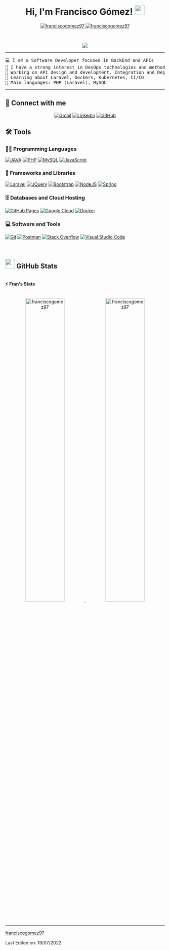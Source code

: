 <h1 align="center">
Hi, I'm Francisco Gómez!
	<a href="https://github.com/franciscogomez97" target="_self">
		<img src="https://media.giphy.com/media/hvRJCLFzcasrR4ia7z/giphy.gif" width="30">
	</a>
</h1>
<p align="center">
	<a href="https://github.com/franciscogomez97">
		<img src="https://komarev.com/ghpvc/?username=franciscogomez97&label=Profile%20views&color=0e75b6&style=flat" alt="franciscogomez97" />
	</a>
	<a href="https://github.com/franciscogomez97">
		<img src="https://img.shields.io/github/followers/franciscogomez97?label=Followers" alt="franciscogomez97" />
	</a>
</p>
<br/>
<p align="center">
	<a href="https://github.com/franciscogomez97">
		<img src="https://readme-typing-svg.herokuapp.com?lines=Software+Developer;%20API%20Specialist;Server+Management&center=true&width=380&height=45">
	</a>
</p>

<hr>

<pre>
💻 I am a Software Developer focused in BackEnd and APIs
📝 I have a strong interest in DevOps technologies and methodologies
🔭 Working on API design and development. Integration and Deployment
🌱 Learning about Laravel, Dockers, Kubernetes, CI/CD
🌟 Main languages: PHP (Laravel), MySQL
</pre>
<hr>

## 🤝 Connect with me
<p align="center">
	<a href="mailto:f.gomezcarranza.dev@gmail.com"><img img src="https://img.shields.io/badge/gmail-%23EA4335.svg?style=plastic&logo=gmail&logoColor=white" alt="Gmail"/></a>
	<a href="https://www.linkedin.com/in/fgomezcarranza/"><img src="https://img.shields.io/badge/linkedin-%230A66C2.svg?style=plastic&logo=linkedin&logoColor=white" alt="LinkedIn"/></a>
	<a href="https://github.com/franciscogomez97"><img src="https://img.shields.io/badge/github-%23181717.svg?style=plastic&logo=github&logoColor=white" alt="GitHub"/></a>
</p>

## 🛠️ Tools

### 👨‍💻 Programming Languages

<p>
	<a href="https://github.com/franciscogomez97"><img alt="JAVA" src="https://img.shields.io/badge/JAVA%20-%2314354C.svg?logo=JAVA&logoColor=white"></a>
	<a href="https://github.com/franciscogomez97"><img alt="PHP" src="https://img.shields.io/badge/PHP%20-%2314354C.svg?logo=PHP&logoColor=white"></a>
	<a href="https://github.com/franciscogomez97"><img alt="MySQL" src="https://img.shields.io/badge/MySQL%20-%2314354C.svg?logo=MySQL&logoColor=white"></a>
    	<a href="https://github.com/franciscogomez97"><img alt="JavaScript" src="https://img.shields.io/badge/JavaScript%20-%23F7DF1E.svg?logo=javascript&logoColor=black"></a>

### 🧰 Frameworks and Libraries

<p>
    	<a href="https://github.com/franciscogomez97"><img alt="Laravel" src="https://img.shields.io/badge/Laravel%20-%23D00000.svg?logo=Laravel&logoColor=white"></a>
    	<a href="https://github.com/franciscogomez97"><img alt="JQuery" src="https://img.shields.io/badge/Jquery%20-%0769AD.svg?logo=jquery&logoColor=white"></a>
    	<a href="https://github.com/franciscogomez97"><img alt="Bootstrap" src="https://img.shields.io/badge/Bootstrap%20-%23150458.svg?logo=Bootstrap&logoColor=white"></a>
    	<a href="https://github.com/franciscogomez97"><img alt="NodeJS" src="https://img.shields.io/badge/node%20-%23150458.svg?logo=node&logoColor=white"></a>
        <a href="https://github.com/franciscogomez97"><img alt="Spring" src="https://img.shields.io/badge/spring%20-%23150458.svg?logo=spring&logoColor=white"></a>

</p>

### 🗄️ Databases and Cloud Hosting

<p>
    <a href="https://github.com/franciscogomez97"><img alt="GitHub Pages" src="https://img.shields.io/badge/GitHub%20Pages-%23327FC7.svg?logo=github&logoColor=white"></a>
    <a href="https://github.com/franciscogomez97"><img alt="Google Cloud" src="https://img.shields.io/badge/Google%20Cloud-%23327FC1.svg?logo=googlecloud&logoColor=white"></a>
    <a href="https://github.com/franciscogomez97"><img alt="Docker" src="https://img.shields.io/badge/Docker%20-%23327FC1.svg?logo=docker&logoColor=white"></a>
</p>

### 💻 Software and Tools

<p>
    <a href="https://github.com/franciscogomez97"><img alt="Git" src="https://img.shields.io/badge/Git%20-%23F05033.svg?logo=git&logoColor=white"></a>
    <a href="https://github.com/franciscogomez97"><img alt="Postman" src="https://img.shields.io/badge/Postman-FF6C37?logo=postman&logoColor=white"></a>
    <a href="https://github.com/franciscogomez97"><img alt="Stack Overflow" src="https://img.shields.io/badge/-Stack%20Overflow-FE7A16?logo=stack-overflow&logoColor=white"></a>
    <a href="https://github.com/franciscogomez97"><img alt="Visual Studio Code" src="https://img.shields.io/badge/Visual%20Studio%20Code-0078d7.svg?logo=visual-studio-code&logoColor=white"></a>
</p>
</br>

## <a href="https://github.com/franciscogomez97"><img src="https://www.blumbergdigital.com/wp-content/uploads/2020/10/stats-graphic-statistics-business-512.png" width="30"></a> GitHub Stats

<br/>
<summary><b>⚡ Fran's Stats</b></summary>
<br/>
<p align="center">
	<a href="https://github.com/franciscogomez97">
	<img width="49.5%" src="https://github-readme-stats.vercel.app/api?username=franciscogomez97&show_icons=true" alt="franciscogomez97">
	<img width="49.5%" src="https://github-readme-streak-stats.herokuapp.com/?user=franciscogomez97" alt="franciscogomez97">
	</a>
	<br/>
</p>
<br/>

------

[franciscogomez97](https://github.com/franciscogomez97)

Last Edited on: 19/07/2022
